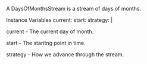 A DaysOfMonthsStream is a stream of days of months.

Instance Variables
	current:	<DayOfMonth>
	start:		<DayOfMonth>
	strategy:	<MonthsOfLeapYearsForCircularStreamStrategy> | <MonthsOfNonleapYearsForCircularStreamStrategy>

current
	- The current day of month.

start
	- The staritng point in time.

strategy
	- How we advance through the stream.
